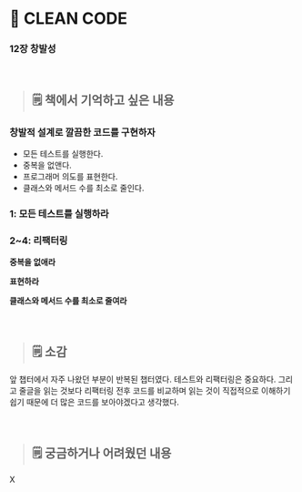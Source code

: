 # **📖 CLEAN CODE**
### **12장 창발성**
<br>   

> ## 🗒️ 책에서 기억하고 싶은 내용  
### 창발적 설계로 깔끔한 코드를 구현하자   
- 모든 테스트를 실행한다.
- 중복을 없앤다.
- 프로그래머 의도를 표현한다.
- 클래스와 메서드 수를 최소로 줄인다.

### 1: 모든 테스트를 실행하라   

### 2~4: 리팩터링

**중복을 없애라**

**표현하라**

**클래스와 메서드 수를 최소로 줄여라**
<br><br><br>

> ## 🗒️ 소감
앞 챕터에서 자주 나왔던 부분이 반복된 챕터였다. 테스트와 리팩터링은 중요하다.
그리고 줄글을 읽는 것보다 리팩터링 전후 코드를 비교하며 읽는 것이 직접적으로 이해하기 쉽기 때문에
더 많은 코드를 보아야겠다고 생각했다.
<br><br><br>

> ## 🗒️ 궁금하거나 어려웠던 내용
X
